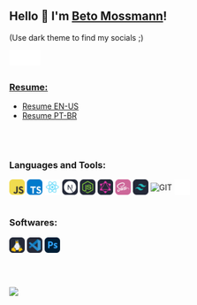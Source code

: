 ## Hello 👋 I'm <a href="https://instagram.com/gilbertomossmann" target="_blank">Beto Mossmann</a>!
(Use dark theme to find my socials ;)

<a href="https://linkedin.com/in/gilbertomossmann/" target="_blank"><img align="left" alt="Beto M | LinkedIn" width="28px" src="https://github.com/Aakarsh-B/trying-repos/blob/master/linkedin.svg" />
<a href="https://instagram.com/gilbertomossmann" target="_blank"><img align="left" alt="Beto M | Instagram" width="28px" src="https://github.com/Aakarsh-B/trying-repos/blob/master/insta.svg" />

<br />
<br />

### Resume:


- [Resume EN-US](https://github.com/betomossmann/resume/blob/main/README.md)
- [Resume PT-BR](https://github.com/betomossmann/resume/blob/main/README-br.md)
<br />
<br />

### Languages and Tools:


<img align="center" alt="JAVASCRIPT" width="28px" src="https://raw.githubusercontent.com/tandpfun/skill-icons/main/icons/JavaScript.svg"/> </a>
<img align="center" alt="TYPESCRIPT" width="28px" src="https://raw.githubusercontent.com/tandpfun/skill-icons/main/icons/TypeScript.svg" /></a>
<img align="center" alt="REACT" width="28px" src="https://raw.githubusercontent.com/github/explore/80688e429a7d4ef2fca1e82350fe8e3517d3494d/topics/react/react.png" /></a>
<img align="center" alt="NEXTJS" width="28px" src="https://raw.githubusercontent.com/tandpfun/skill-icons/main/icons/NextJS-Dark.svg"/> </a>
<img align="center" alt="NODEJS" width="28px" src="https://raw.githubusercontent.com/tandpfun/skill-icons/main/icons/NodeJS-Dark.svg"/> </a>
<img align="center" alt="GRAPHQL" width="28px" src="https://raw.githubusercontent.com/tandpfun/skill-icons/main/icons/GraphQL-Dark.svg"/> </a>
<img align="center" alt="SASS" width="28px" src="https://raw.githubusercontent.com/tandpfun/skill-icons/main/icons/Sass.svg"/> </a>
<img align="center" alt="TailwindCSS" width="28px" src="https://raw.githubusercontent.com/tandpfun/skill-icons/main/icons/TailwindCSS-Dark.svg"/> </a>
<img align="center" alt="GIT" width="28px" src="https://www.vectorlogo.zone/logos/git-scm/git-scm-icon.svg"/> </a>
<img align="center" alt="GITHUB" width="28px" src="https://github.com/Aakarsh-B/trying-repos/blob/master/github.svg" />
<br />
<br />

### Softwares:


<img align="Center" alt="Linux" width="28px" src="https://raw.githubusercontent.com/tandpfun/skill-icons/main/icons/Linux-Dark.svg" /></a> 
<img align="Center" alt="Visual Studio Code" width="28px" src="https://raw.githubusercontent.com/tandpfun/skill-icons/main/icons/VSCode-Dark.svg" /></a> 
<img align="Center" alt="Photoshop" width="28px" src="https://raw.githubusercontent.com/tandpfun/skill-icons/main/icons/Photoshop.svg" /></a> 


<br />
<br />

![](https://komarev.com/ghpvc/?username=betomossmann&color=blue&style=plastic)